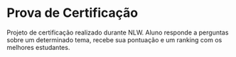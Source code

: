 # Prova de Certificação

Projeto de certificação realizado durante NLW. Aluno responde a perguntas sobre um determinado tema, recebe sua pontuação e um ranking com os melhores estudantes.
